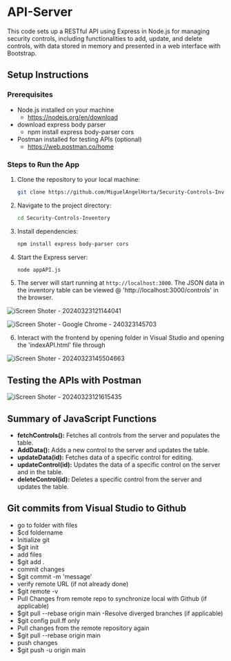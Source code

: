 # API-Server
 This code sets up a RESTful API using Express in Node.js for managing security controls, including functionalities to add, update, and delete controls, with data stored in memory and presented in a web interface with Bootstrap.

## Setup Instructions

### Prerequisites

- Node.js installed on your machine
  -  https://nodejs.org/en/download
- download express body parser
  - npm install express body-parser cors 
- Postman installed for testing APIs (optional)
  - https://web.postman.co/home

### Steps to Run the App

1. Clone the repository to your local machine:

    ```bash
    git clone https://github.com/MiguelAngelHorta/Security-Controls-Inventory.git
    ```

2. Navigate to the project directory:

    ```bash
    cd Security-Controls-Inventory
    ```

3. Install dependencies:

    ```bash
    npm install express body-parser cors 
    ```

4. Start the Express server:

    ```bash
    node appAPI.js
    ```

5. The server will start running at `http://localhost:3000`. The JSON data in the inventory table can be viewed @ 'http://localhost:3000/controls' in the browser.

![iScreen Shoter - 20240323121144041](https://github.com/MiguelAngelHorta/API-Server/assets/106134627/1ff8b694-f6f0-46b2-87da-a7ef987a8949)

![iScreen Shoter - Google Chrome - 240323145703](https://github.com/MiguelAngelHorta/API-Server/assets/106134627/2e63de71-1646-45d4-9f68-6ce6bc8bce1d)

6. Interact with the frontend by opening folder in Visual Studio and opening the 'indexAPI.html' file through

![iScreen Shoter - 20240323145504663](https://github.com/MiguelAngelHorta/API-Server/assets/106134627/6340e750-606b-4cbf-b428-7338a9393863)


## Testing the APIs with Postman
![iScreen Shoter - 20240323121615435](https://github.com/MiguelAngelHorta/API-Server/assets/106134627/6806f9aa-1979-4121-8d4e-b29a6876b91c)


## Summary of JavaScript Functions

- **fetchControls():** Fetches all controls from the server and populates the table.
- **AddData():** Adds a new control to the server and updates the table.
- **updateData(id):** Fetches data of a specific control for editing.
- **updateControl(id):** Updates the data of a specific control on the server and in the table.
- **deleteControl(id):** Deletes a specific control from the server and updates the table.



## Git commits from Visual Studio to Github
- go to folder with files
 - $cd foldername
- Initialize git
 - $git init
- add files
 - $git add .
- commit changes
 - $git commit -m 'message'
- verify remote URL (if not already done)
 - $git remote -v
- Pull Changes from remote repo to synchronize local with Github (if applicable)
 - $git pull --rebase origin main
-Resolve diverged branches (if applicable)
 - $git config pull.ff only
- Pull changes from the remote repository again
 - $git pull --rebase origin main
- push changes
 - $git push -u origin main

 

